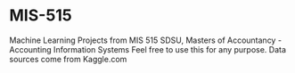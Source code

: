 # MIS-515
Machine Learning Projects from MIS 515 SDSU, Masters of Accountancy - Accounting Information Systems
Feel free to use this for any purpose. Data sources come from Kaggle.com
